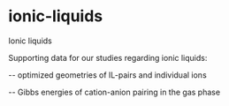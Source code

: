 # ionic-liquids
Ionic liquids

Supporting data for our studies regarding ionic liquids:

  -- optimized geometries of IL-pairs and individual ions

  -- Gibbs energies of cation-anion pairing in the gas phase
